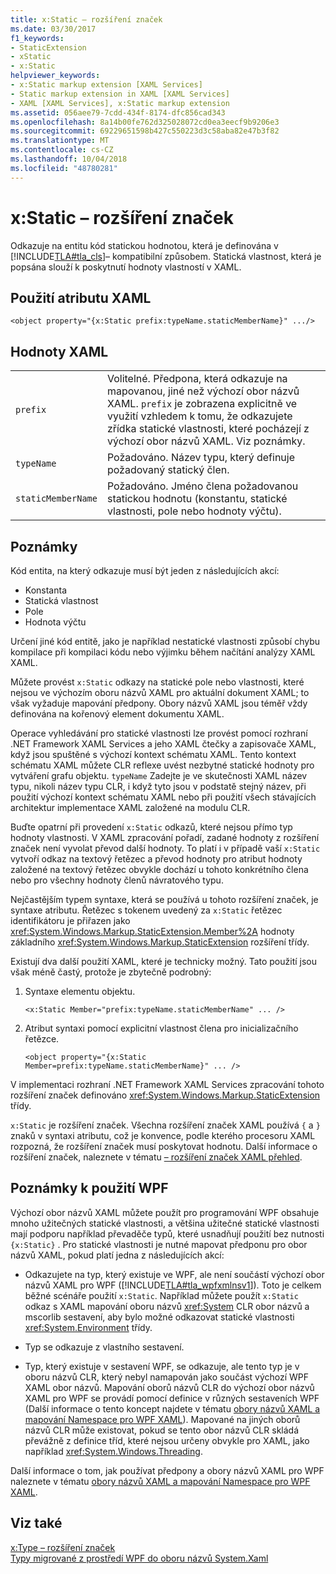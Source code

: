```yaml
---
title: x:Static – rozšíření značek
ms.date: 03/30/2017
f1_keywords:
- StaticExtension
- xStatic
- x:Static
helpviewer_keywords:
- x:Static markup extension [XAML Services]
- Static markup extension in XAML [XAML Services]
- XAML [XAML Services], x:Static markup extension
ms.assetid: 056aee79-7cdd-434f-8174-dfc856cad343
ms.openlocfilehash: 8a14b00fe762d325028072cd0ea3eecf9b9206e3
ms.sourcegitcommit: 69229651598b427c550223d3c58aba82e47b3f82
ms.translationtype: MT
ms.contentlocale: cs-CZ
ms.lasthandoff: 10/04/2018
ms.locfileid: "48780281"
---
```

# <a name="xstatic-markup-extension"></a>x:Static – rozšíření značek
Odkazuje na entitu kód statickou hodnotou, která je definována v [!INCLUDE[TLA#tla_cls](../../../includes/tlasharptla-cls-md.md)]– kompatibilní způsobem. Statická vlastnost, která je popsána slouží k poskytnutí hodnoty vlastností v XAML.  
  
## <a name="xaml-attribute-usage"></a>Použití atributu XAML  
  
```xaml  
<object property="{x:Static prefix:typeName.staticMemberName}" .../>  
```  
  
## <a name="xaml-values"></a>Hodnoty XAML  
  
| | |  
|-|-|  
|`prefix`|Volitelné. Předpona, která odkazuje na mapovanou, jiné než výchozí obor názvů XAML. `prefix` je zobrazena explicitně ve využití vzhledem k tomu, že odkazujete zřídka statické vlastnosti, které pocházejí z výchozí obor názvů XAML. Viz poznámky.|  
|`typeName`|Požadováno. Název typu, který definuje požadovaný statický člen.|  
|`staticMemberName`|Požadováno. Jméno člena požadovanou statickou hodnotu (konstantu, statické vlastnosti, pole nebo hodnoty výčtu).|  
  
## <a name="remarks"></a>Poznámky  

Kód entita, na který odkazuje musí být jeden z následujících akcí:  
  
-   Konstanta  
-   Statická vlastnost  
-   Pole  
-   Hodnota výčtu

Určení jiné kód entitě, jako je například nestatické vlastnosti způsobí chybu kompilace při kompilaci kódu nebo výjimku během načítání analýzy XAML XAML.  

Můžete provést `x:Static` odkazy na statické pole nebo vlastnosti, které nejsou ve výchozím oboru názvů XAML pro aktuální dokument XAML; to však vyžaduje mapování předpony. Obory názvů XAML jsou téměř vždy definována na kořenový element dokumentu XAML.  

Operace vyhledávání pro statické vlastnosti lze provést pomocí rozhraní .NET Framework XAML Services a jeho XAML čtečky a zapisovače XAML, když jsou spuštěné s výchozí kontext schématu XAML. Tento kontext schématu XAML můžete CLR reflexe uvést nezbytné statické hodnoty pro vytváření grafu objektu. `typeName` Zadejte je ve skutečnosti XAML název typu, nikoli název typu CLR, i když tyto jsou v podstatě stejný název, při použití výchozí kontext schématu XAML nebo při použití všech stávajících architektur implementace XAML založené na modulu CLR.  

Buďte opatrní při provedení `x:Static` odkazů, které nejsou přímo typ hodnoty vlastnosti. V XAML zpracování pořadí, zadané hodnoty z rozšíření značek není vyvolat převod další hodnoty. To platí i v případě vaší `x:Static` vytvoří odkaz na textový řetězec a převod hodnoty pro atribut hodnoty založené na textový řetězec obvykle dochází u tohoto konkrétního člena nebo pro všechny hodnoty členů návratového typu.  

Nejčastějším typem syntaxe, která se používá u tohoto rozšíření značek, je syntaxe atributu. Řetězec s tokenem uvedený za `x:Static` řetězec identifikátoru je přiřazen jako <xref:System.Windows.Markup.StaticExtension.Member%2A> hodnoty základního <xref:System.Windows.Markup.StaticExtension> rozšíření třídy.  

Existují dva další použití XAML, které je technicky možný. Tato použití jsou však méně častý, protože je zbytečně podrobný:  

1.  Syntaxe elementu objektu.

    ```xaml
    <x:Static Member="prefix:typeName.staticMemberName" ... />
    ```

2.  Atribut syntaxi pomocí explicitní vlastnost člena pro inicializačního řetězce.

    ```xaml
    <object property="{x:Static Member=prefix:typeName.staticMemberName}" ... />
    ```

V implementaci rozhraní .NET Framework XAML Services zpracování tohoto rozšíření značek definováno <xref:System.Windows.Markup.StaticExtension> třídy.  

`x:Static` je rozšíření značek. Všechna rozšíření značek XAML používá `{` a `}` znaků v syntaxi atributu, což je konvence, podle kterého procesoru XAML rozpozná, že rozšíření značek musí poskytovat hodnotu. Další informace o rozšíření značek, naleznete v tématu [– rozšíření značek XAML přehled](../../../docs/framework/xaml-services/markup-extensions-for-xaml-overview.md).  
  
## <a name="wpf-usage-notes"></a>Poznámky k použití WPF  
 Výchozí obor názvů XAML můžete použít pro programování WPF obsahuje mnoho užitečných statické vlastnosti, a většina užitečné statické vlastnosti mají podporu například převaděče typů, které usnadňují použití bez nutnosti `{x:Static}` . Pro statické vlastnosti je nutné mapovat předponu pro obor názvů XAML, pokud platí jedna z následujících akcí:  
  
-   Odkazujete na typ, který existuje ve WPF, ale není součástí výchozí obor názvů XAML pro WPF ([!INCLUDE[TLA#tla_wpfxmlnsv1](../../../includes/tlasharptla-wpfxmlnsv1-md.md)]). Toto je celkem běžné scénáře použití `x:Static`. Například můžete použít `x:Static` odkaz s XAML mapování oboru názvů <xref:System> CLR obor názvů a mscorlib sestavení, aby bylo možné odkazovat statické vlastnosti <xref:System.Environment> třídy.  
  
-   Typ se odkazuje z vlastního sestavení.  
  
-   Typ, který existuje v sestavení WPF, se odkazuje, ale tento typ je v oboru názvů CLR, který nebyl namapován jako součást výchozí WPF XAML obor názvů. Mapování oborů názvů CLR do výchozí obor názvů XAML pro WPF se provádí pomocí definice v různých sestaveních WPF (Další informace o tento koncept najdete v tématu [obory názvů XAML a mapování Namespace pro WPF XAML](../../../docs/framework/wpf/advanced/xaml-namespaces-and-namespace-mapping-for-wpf-xaml.md)). Mapované na jiných oborů názvů CLR může existovat, pokud se tento obor názvů CLR skládá převážně z definice tříd, které nejsou určeny obvykle pro XAML, jako například <xref:System.Windows.Threading>.  
  
 Další informace o tom, jak používat předpony a obory názvů XAML pro WPF naleznete v tématu [obory názvů XAML a mapování Namespace pro WPF XAML](../../../docs/framework/wpf/advanced/xaml-namespaces-and-namespace-mapping-for-wpf-xaml.md).  
  
## <a name="see-also"></a>Viz také  
 [x:Type – rozšíření značek](../../../docs/framework/xaml-services/x-type-markup-extension.md)  
 [Typy migrované z prostředí WPF do oboru názvů System.Xaml](../../../docs/framework/xaml-services/types-migrated-from-wpf-to-system-xaml.md)
